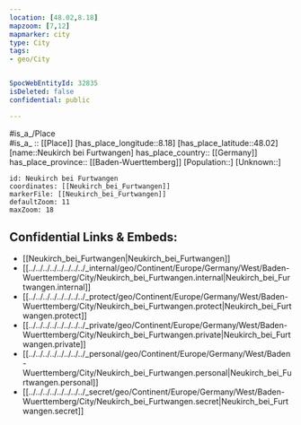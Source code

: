```yaml
---
location: [48.02,8.18] 
mapzoom: [7,12] 
mapmarker: city 
type: City
tags:
- geo/City


SpocWebEntityId: 32835
isDeleted: false
confidential: public

---
```

#is_a_/Place  
#is_a_ :: [[Place]] 
[has_place_longitude::8.18] 
[has_place_latitude::48.02] 
[name::Neukirch bei Furtwangen] 
has_place_country:: [[Germany]]  
has_place_province:: [[Baden-Wuerttemberg]] 
[Population::] 
[Unknown::] 


```leaflet
id: Neukirch bei Furtwangen
coordinates: [[Neukirch_bei_Furtwangen]] 
markerFile: [[Neukirch_bei_Furtwangen]] 
defaultZoom: 11 
maxZoom: 18
```


## Confidential Links & Embeds: 
- [[Neukirch_bei_Furtwangen|Neukirch_bei_Furtwangen]]  
- [[../../../../../../../../_internal/geo/Continent/Europe/Germany/West/Baden-Wuerttemberg/City/Neukirch_bei_Furtwangen.internal|Neukirch_bei_Furtwangen.internal]] 
- [[../../../../../../../../_protect/geo/Continent/Europe/Germany/West/Baden-Wuerttemberg/City/Neukirch_bei_Furtwangen.protect|Neukirch_bei_Furtwangen.protect]] 
- [[../../../../../../../../_private/geo/Continent/Europe/Germany/West/Baden-Wuerttemberg/City/Neukirch_bei_Furtwangen.private|Neukirch_bei_Furtwangen.private]] 
- [[../../../../../../../../_personal/geo/Continent/Europe/Germany/West/Baden-Wuerttemberg/City/Neukirch_bei_Furtwangen.personal|Neukirch_bei_Furtwangen.personal]] 
- [[../../../../../../../../_secret/geo/Continent/Europe/Germany/West/Baden-Wuerttemberg/City/Neukirch_bei_Furtwangen.secret|Neukirch_bei_Furtwangen.secret]] 
